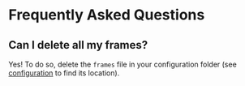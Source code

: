 # Frequently Asked Questions

## Can I delete all my frames?

Yes! To do so, delete the `frames` file in your configuration folder (see [configuration](user-guide/configuration.md) to find its location).
